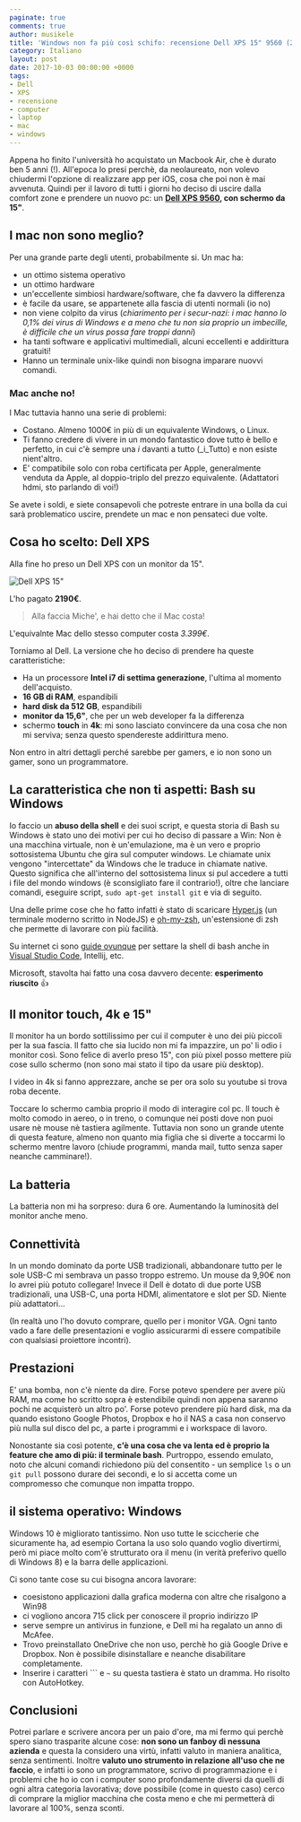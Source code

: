 ```yaml
---
paginate: true
comments: true
author: musikele
title: 'Windows non fa più così schifo: recensione Dell XPS 15" 9560 (2017)'
category: Italiano
layout: post
date: 2017-10-03 00:00:00 +0000
tags:
- Dell
- XPS
- recensione
- computer 
- laptop
- mac
- windows
---
```


Appena ho finito l'università ho acquistato un Macbook Air, che è durato ben 5 anni (!). All'epoca lo presi perchè, da neolaureato, non volevo chiudermi l'opzione di realizzare app per iOS, cosa che poi non è mai avvenuta. Quindi per il  lavoro di tutti i giorni ho deciso di uscire dalla comfort zone e prendere un nuovo pc: un **[Dell XPS 9560](http://www.dell.com/it/p/xps-15-9560-laptop/pd?oc=cnx95604&model_id=xps-15-9560-laptop), con schermo da 15"**. 

## I mac non sono meglio? 
Per una grande parte degli utenti, probabilmente si. Un mac ha: 
- un ottimo sistema operativo
- un ottimo hardware
- un'eccellente simbiosi hardware/software, che fa davvero la differenza 
- è facile da usare, se appartenete alla fascia di utenti normali (io no)
- non viene colpito da virus (_chiarimento per i secur-nazi: i mac hanno lo 0,1% dei virus di Windows e a meno che tu non sia proprio un imbecille, è difficile che un virus possa fare troppi danni_)
- ha tanti software e applicativi multimediali, alcuni eccellenti e addirittura gratuiti! 
- Hanno un terminale unix-like quindi non bisogna imparare nuovvi comandi. 

### Mac anche no! 
I Mac tuttavia hanno una serie di problemi: 
- Costano. Almeno 1000€ in più di un equivalente Windows, o Linux. 
- Ti fanno credere di vivere in un mondo fantastico dove tutto è bello e perfetto, in cui c'è sempre una _i_ davanti a tutto (_i_Tutto) e non esiste nient'altro. 
- E' compatibile solo con roba certificata per Apple, generalmente venduta da Apple, al doppio-triplo del prezzo equivalente. (Adattatori hdmi, sto parlando di voi!)

Se avete i soldi, e siete consapevoli che potreste entrare in una bolla da cui sarà problematico uscire, prendete un mac e non pensateci due volte. 

## Cosa ho scelto: Dell XPS
Alla fine ho preso un Dell XPS con un monitor da 15". 

![Dell XPS 15"]({{site.baseurl}}/images/dell-xps-15-2017-nw-g01.jpg)

L'ho pagato **2190€**. 

> Alla faccia Miche', e hai detto che il Mac costa! 

L'equivalnte Mac dello stesso computer costa _3.399€_. 

Torniamo al Dell. La versione che ho deciso di prendere ha queste caratteristiche: 
- Ha un processore **Intel i7 di settima generazione**, l'ultima al momento dell'acquisto. 
- **16 GB di RAM**, espandibili 
- **hard disk da 512 GB**, espandibili 
- **monitor da 15,6"**, che per un web developer fa la differenza
- schermo **touch** in **4k**: mi sono lasciato convincere da una cosa che non mi serviva; senza questo spendereste addirittura meno. 

Non entro in altri dettagli perché sarebbe per gamers, e io non sono un gamer, sono un programmatore. 

## La caratteristica che non ti aspetti: Bash su Windows 

Io faccio un **abuso della shell** e dei suoi script, e questa storia di Bash su Windows è stato uno dei motivi per cui ho deciso di passare a Win: Non è una macchina virtuale, non è un'emulazione, ma è un vero e proprio sottosistema Ubuntu che gira sul computer windows. Le chiamate unix vengono "intercettate" da Windows che le traduce in chiamate native. Questo significa che all'interno del sottosistema linux si pul accedere a tutti i file del mondo windows (è sconsigliato fare il contrario!), oltre che lanciare comandi, eseguire script, `sudo apt-get install git` e via di seguito. 

Una delle prime cose che ho fatto infatti è stato di scaricare [Hyper.js](https://hyper.is/) (un terminale moderno scritto in NodeJS) e [oh-my-zsh](https://michelenasti.com/2017/05/30/cinque-tool-per-migliorare-la-vostra-developer-experience.html), un'estensione di zsh che permette di lavorare con più facilità. 

Su internet ci sono [guide ovunque](https://msdn.microsoft.com/it-it/commandline/wsl/install_guide) per settare la shell di bash anche in [Visual Studio Code](https://code.visualstudio.com/docs/editor/integrated-terminal), Intellij, etc. 

Microsoft, stavolta hai fatto una cosa davvero decente: **esperimento riuscito** 👍

## Il monitor touch, 4k e 15" 

Il monitor ha un bordo sottilissimo per cui il computer è uno dei più piccoli per la sua fascia. Il fatto che sia lucido non mi fa impazzire, un po' li odio i monitor così.  Sono felice di averlo preso 15", con più pixel posso mettere più cose sullo schermo (non sono mai stato il tipo da usare più desktop). 

I video in 4k si fanno apprezzare, anche se per ora solo su youtube si trova roba decente. 

Toccare lo schermo cambia proprio il modo di interagire col pc. Il touch è molto comodo in aereo, o in treno, o comunque nei posti dove non puoi usare nè mouse nè tastiera agilmente. Tuttavia non sono un grande utente di questa feature, almeno non quanto mia figlia che si diverte a toccarmi lo schermo mentre lavoro (chiude programmi, manda mail, tutto senza saper neanche camminare!).

## La batteria 

La batteria non mi ha sorpreso: dura 6 ore. Aumentando la luminosità del monitor anche meno.

## Connettività 

In un mondo dominato da porte USB tradizionali, abbandonare tutto per le sole USB-C mi sembrava un passo troppo estremo. Un mouse da 9,90€ non lo avrei più potuto collegare! Invece il Dell è dotato di due porte USB tradizionali, una USB-C, una porta HDMI, alimentatore e slot per SD. Niente più adattatori... 

(In realtà uno l'ho dovuto comprare, quello per i monitor VGA. Ogni tanto vado a fare delle presentazioni e voglio assicurarmi di essere compatibile con qualsiasi proiettore incontri).

## Prestazioni 

E' una bomba, non c'è niente da dire. Forse potevo spendere per avere più RAM, ma come ho scritto sopra è estendibile quindi non appena saranno pochi ne acquisterò un altro po'. Forse potevo prendere più hard disk, ma da quando esistono Google Photos, Dropbox e ho il NAS a casa non conservo più nulla sul disco del pc, a parte i programmi e i workspace di lavoro. 

Nonostante sia così potente, **c'è una cosa che va lenta ed è proprio la feature che amo di più: il terminale bash**. Purtroppo, essendo emulato, noto che alcuni comandi richiedono più del consentito - un semplice `ls` o un `git pull` possono durare dei secondi, e lo si accetta come un compromesso che comunque non impatta troppo. 

## il sistema operativo: Windows 

Windows 10 è migliorato tantissimo. Non uso tutte le sciccherie che sicuramente ha, ad esempio Cortana la uso solo quando voglio divertirmi, però mi piace molto com'è strutturato ora il menu (in verità preferivo quello di Windows 8) e la barra delle applicazioni. 

Ci sono tante cose su cui bisogna ancora lavorare: 
- coesistono applicazioni dalla grafica moderna con altre che risalgono a Win98 
- ci vogliono ancora 715 click per conoscere il proprio indirizzo IP
- serve sempre un antivirus in funzione, e Dell mi ha regalato un anno di McAfee. 
- Trovo preinstallato OneDrive che non uso, perchè ho già Google Drive e Dropbox. Non è possibile disinstallare e neanche disabilitare completamente. 
- Inserire i caratteri ``` e `~` su questa tastiera è stato un dramma. Ho risolto con AutoHotkey.

## Conclusioni 

Potrei parlare e scrivere ancora per un paio d'ore, ma mi fermo qui perchè spero siano trasparite alcune cose: **non sono un fanboy di nessuna azienda** e questa la considero una virtù, infatti valuto in maniera analitica, senza sentimenti. Inoltre **valuto uno strumento in relazione all'uso che ne faccio**, e infatti io sono un programmatore, scrivo di programmazione e i problemi che ho io con i computer sono profondamente diversi da quelli di ogni altra categoria lavorativa; dove possibile (come in questo caso) cerco di comprare la miglior macchina che costa meno e che mi permetterà di lavorare al 100%, senza sconti. 